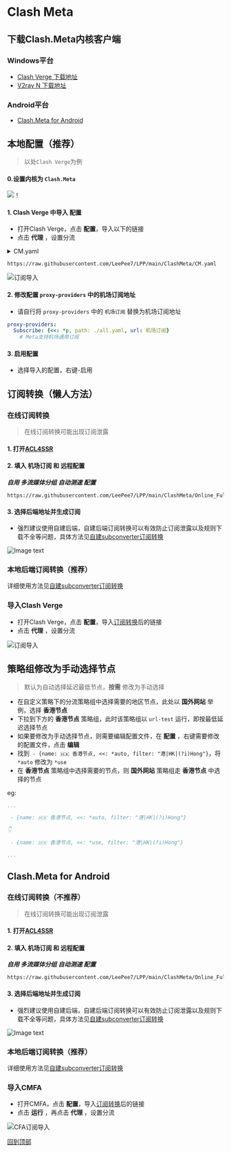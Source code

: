 # Clash Meta


下载Clash.Meta内核客户端
---
### Windows平台
- [Clash Verge 下载地址](https://github.com/zzzgydi/clash-verge)
- [V2ray N 下载地址](https://github.com/2dust/v2rayN)
### Android平台
- [Clash.Meta for Android](https://github.com/MetaCubeX/ClashMetaForAndroid/releases/tag/Prerelease-alpha)


本地配置（推荐）
---
> 以处`Clash Verge`为例
#### 0.设置内核为 `Clash.Meta`
![！](https://github.com/Repcz/Open-Proflies/blob/main/ClashMeta/Photo/%E8%AE%BE%E7%BD%AE%E5%86%85%E6%A0%B8.png)
#### 1. Clash Verge 中导入 **配置**
* 打开Clash Verge，点击 **配置**，导入以下的链接
* 点击 **代理** ，设置分流

<details>
  <summary>CM.yaml</summary>

- [x] 地区分流（香港、美国、日本、台湾、新加坡、澳大利亚、英国、印度）
- [x] 苹果、谷歌、微软、电报、推特分流
- [x] 流媒体（不支持单独分流）
- [x] 自动选择最低延迟
- [ ] 负载均衡
- [ ] 故障转移
- [x] 广告屏蔽

</details>

```
https://raw.githubusercontent.com/LeePee7/LPP/main/ClashMeta/CM.yaml
```

![订阅导入](https://github.com/Repcz/Open-Proflies/blob/main/ClashMeta/Photo/%E5%AF%BC%E5%85%A5%E9%85%8D%E7%BD%AE.png)


#### 2. 修改配置 `proxy-providers` 中的机场订阅地址
* 请自行将 `proxy-providers` 中的 `机场订阅` 替换为机场订阅地址

```yaml
proxy-providers:
  Subscribe: {<<: *p, path: ./all.yaml, url: 机场订阅}
    # Meta支持机场通用订阅
```

#### 3. 启用配置
* 选择导入的配置，右键-启用


订阅转换（懒人方法）
---
### 在线订阅转换
> 在线订阅转换可能出现订阅泄露
#### 1. 打开[ACL4SSR](https://acl4ssr-sub.github.io/) 
#### 2. 填入 **机场订阅** 和 **远程配置**

**_自用 多流媒体分组 自动测速 配置_**
```
https://raw.githubusercontent.com/LeePee7/LPP/main/ClashMeta/Online_Full_Auto.ini
```
#### 3. 选择后端地址并生成订阅
* 强烈建议使用自建后端，自建后端订阅转换可以有效防止订阅泄露以及规则下载不全等问题，具体方法见[自建subconverter订阅转换](https://github.com/Repcz/Open-Proflies/wiki/%E8%87%AA%E5%BB%BAsubconverter%E8%AE%A2%E9%98%85%E8%BD%AC%E6%8D%A2)

![Image text](https://github.com/Repcz/Open-Proflies/blob/main/Clash/Photo/%E8%AE%A2%E9%98%85%E8%BD%AC%E6%8D%A2.PNG)

### 本地后端订阅转换（推荐）
详细使用方法见[自建subconverter订阅转换](https://github.com/Repcz/Open-Proflies/wiki/%E8%87%AA%E5%BB%BAsubconverter%E8%AE%A2%E9%98%85%E8%BD%AC%E6%8D%A2)


### 导入Clash Verge
* 打开Clash Verge，点击 **配置**，导入[订阅转换](#在线订阅转换不推荐-1)后的链接
* 点击 **代理** ，设置分流

![订阅导入](https://github.com/Repcz/Open-Proflies/blob/main/ClashMeta/Photo/%E5%AF%BC%E5%85%A5%E9%85%8D%E7%BD%AE.png)

策略组修改为手动选择节点
---
> 默认为自动选择延迟最低节点，**按需** 修改为手动选择
* 在自定义策略下的分流策略组中选择需要的地区节点，此处以 **国外网站** 举例，选择 **香港节点**
* 下拉到下方的 **香港节点** 策略组，此时该策略组以 `url-test` 运行，即按最低延迟选择节点
* 如果要修改为手动选择节点，则需要编辑配置文件，在 **配置** ，右键需要修改的配置文件，点击 **编辑**
* 找到` - {name: 🇭🇰 香港节点, <<: *auto, filter: "港|HK|(?i)Hong"}`，将 `*auto` 修改为 `*use`
* 在 **香港节点** 策略组中选择需要的节点，则 **国外网站** 策略组走 **香港节点** 中选择的节点

eg:
```yaml
...

 - {name: 🇭🇰 香港节点, <<: *auto, filter: "港|HK|(?i)Hong"}

👇

 - {name: 🇭🇰 香港节点, <<: *use, filter: "港|HK|(?i)Hong"}

...

```

Clash.Meta for Android
---
### 在线订阅转换（不推荐）
> 在线订阅转换可能出现订阅泄露
#### 1. 打开[ACL4SSR](https://acl4ssr-sub.github.io/) 
#### 2. 填入 **机场订阅** 和 **远程配置**

**_自用 多流媒体分组 自动测速 配置_**
```
https://raw.githubusercontent.com/LeePee7/LPP/main/ClashMeta/Online_Full_NoAuto.ini
```
#### 3. 选择后端地址并生成订阅
* 强烈建议使用自建后端，自建后端订阅转换可以有效防止订阅泄露以及规则下载不全等问题，具体方法见[自建subconverter订阅转换](https://github.com/Repcz/Open-Proflies/wiki/%E8%87%AA%E5%BB%BAsubconverter%E8%AE%A2%E9%98%85%E8%BD%AC%E6%8D%A2)

![Image text](https://github.com/Repcz/Open-Proflies/blob/main/Clash/Photo/%E8%AE%A2%E9%98%85%E8%BD%AC%E6%8D%A2.PNG)

### 本地后端订阅转换（推荐）
详细使用方法见[自建subconverter订阅转换](https://github.com/Repcz/Open-Proflies/wiki/%E8%87%AA%E5%BB%BAsubconverter%E8%AE%A2%E9%98%85%E8%BD%AC%E6%8D%A2)


### 导入CMFA
* 打开CMFA，点击 **配置**，导入[订阅转换](#在线订阅转换)后的链接
* 点击 **运行** ，再点击 **代理** ，设置分流

![CFA订阅导入](https://github.com/Repcz/Open-Proflies/blob/main/Clash/Photo/CFA.jpg)

[回到顶部](#下载clashmeta内核客户端)
